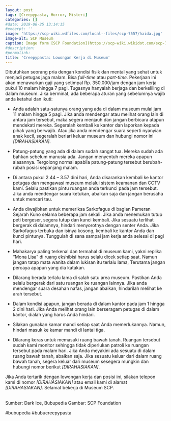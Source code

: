 ```yaml
---
layout: post
tags: [Creepypasta, Horror, Misteri]
categories: []
#date: 2019-06-25 13:14:15
#excerpt: ''
image: 'https://scp-wiki.wdfiles.com/local--files/scp-7557/haida.jpg'
image-alt: SCP Museum
caption: Image form [SCP Foundation](https://scp-wiki.wikidot.com/scp-7557)
#description:
#permalink:
title: 'Creepypasta: Lowongan Kerja di Museum'
---
```





Dibutuhkan seorang pria dengan kondisi fisik dan mental yang sehat untuk menjadi petugas jaga malam. Bisa _full-time_ atau _part-time._ Pekerjaan ini akan menawarkan gaji yang setimpal Rp. 350.000/jam dengan jam kerja pukul 10 malam hingga 7 pagi. Tugasnya hanyalah berjaga dan berkeliling di dalam museum. Jika berminat, ada beberapa aturan yang sebelumnya wajib anda ketahui dan ikuti:

- Anda adalah satu-satunya orang yang ada di dalam museum mulai jam 11 malam hingga 5 pagi. Jika anda mendengar atau melihat orang lain di antara jam tersebut, maka segera menjauh dan jangan berbicara atapun mendekati mereka. Segeralah kembali ke kantor dan laporkan kepada pihak yang berwajib. Atau jika anda mendengar suara seperti nyanyian anak kecil, segeralah berlari keluar museum dan hubungi nomor ini *[DIRAHASIAKAN]*.

- Patung-patung yang ada di dalam sudah sangat tua. Mereka sudah ada bahkan sebelum manusia ada. Jangan menyentuh mereka apapun alasannya. Tergolong normal apabila patung-patung tersebut berubah-rubah posisi sepanjang malam.

- Di antara pukul 2.44 – 3.57 dini hari, Anda disarankan kembali ke kantor petugas dan mengawasi museum melalui sistem keamanan dan CCTV kami. Selalu pastikan pintu ruangan anda terkunci pada jam tersebut. Jika anda mendengar suara ketukan, abaikan saja dan jangan berusaha untuk mencari tau.

- Anda diwajibkan untuk memeriksa Sarkofagus di bagian Pameran Sejarah Kuno selama beberapa jam sekali. Jika anda menemukan tutup peti bergeser, segera tutup dan kunci kembali. Jika sesuatu terlihat bergerak di dalamnya, hindari menyorotnya dengan senter Anda. Jika Sarkofagus terbuka dan isinya kosong, kembali ke kantor Anda dan kunci pintunya. Tunggulah di sana sampai jam kerja anda selesai di pagi hari.

- Mahakarya paling terkenal dan termahal di museum kami, yakni replika “Mona Lisa” di ruang ekshibisi harus selalu dicek setiap saat. Namun jangan tatap mata wanita dalam lukisan itu terlalu lama, Terutama jangan percaya apapun yang dia katakan.

- Dilarang berada terlalu lama di salah satu area museum. Pastikan Anda selalu bergerak dari satu ruangan ke ruangan lainnya. Jika anda mendengar suara desahan nafas, jangan abaikan, hindarilah melihat ke arah tersebut.

- Dalam kondisi apapun, jangan berada di dalam kantor pada jam 1 hingga 2 dini hari. Jika Anda melihat orang lain berseragam petugas di dalam kantor, dialah yang harus Anda hindari.

- Silakan gunakan kamar mandi setiap saat Anda memerlukannya. Namun, hindari masuk ke kamar mandi di lantai tiga.

- Dilarang keras untuk memasuki ruang bawah tanah. Ruangan tersebut sudah kami monitor sehingga tidak diperlukan patroli ke ruangan tersebut pada malam hari. Jika Anda meyakini ada sesuatu di dalam ruang bawah tanah, abaikan saja. Jika sesuatu keluar dari dalam ruang bawah tanah, segera keluar dari museum sesegera mungkin dan hubungi nomor berikut *[DIRAHASIAKAN]*.

Jika Anda tertarik dengan lowongan kerja dan posisi ini, silakan telepon kami di nomor *[DIRAHASIAKAN]* atau email kami di alamat *[DIRAHASIAKAN]*. Selamat bekerja di Museum SCP.


<br>
Sumber: Dark Ice, Bubupedia
Gambar: SCP Foundation

#bubupedia #bubucreepypasta